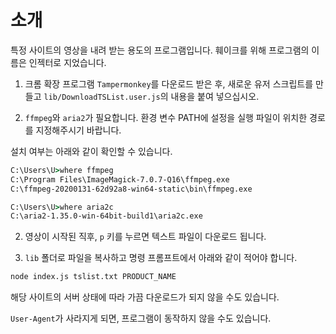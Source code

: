 # 소개
특정 사이트의 영상을 내려 받는 용도의 프로그램입니다. 훼이크를 위해 프로그램의 이름은 인젝터로 지었습니다.

1. 크롬 확장 프로그램 ```Tampermonkey```를 다운로드 받은 후, 새로운 유저 스크립트를 만들고 ```lib/DownloadTSList.user.js```의 내용을 붙여 넣으십시오.

2. ```ffmpeg```와 ```aria2```가 필요합니다. 환경 변수 PATH에 설정을 실행 파일이 위치한 경로를 지정해주시기 바랍니다.

설치 여부는 아래와 같이 확인할 수 있습니다.

```bat
C:\Users\U>where ffmpeg
C:\Program Files\ImageMagick-7.0.7-Q16\ffmpeg.exe
C:\ffmpeg-20200131-62d92a8-win64-static\bin\ffmpeg.exe

C:\Users\U>where aria2c
C:\aria2-1.35.0-win-64bit-build1\aria2c.exe
```

2. 영상이 시작된 직후, ```p``` 키를 누르면 텍스트 파일이 다운로드 됩니다.

3. ```lib``` 폴더로 파일을 복사하고 명령 프롬프트에서 아래와 같이 적어야 합니다.

```cmd
node index.js tslist.txt PRODUCT_NAME
```

해당 사이트의 서버 상태에 따라 가끔 다운로드가 되지 않을 수도 있습니다.

```User-Agent```가 사라지게 되면, 프로그램이 동작하지 않을 수도 있습니다.